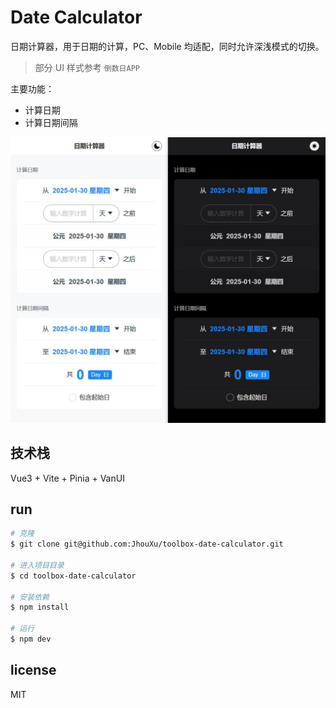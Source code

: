 # Date Calculator

日期计算器，用于日期的计算，PC、Mobile 均适配，同时允许深浅模式的切换。

> 部分 UI 样式参考 `倒数日APP`

主要功能：

- 计算日期
- 计算日期间隔

![demo](./public/demo.jpeg)

## 技术栈

Vue3 + Vite + Pinia + VanUI

## run

```bash
# 克隆
$ git clone git@github.com:JhouXu/toolbox-date-calculator.git

# 进入项目目录
$ cd toolbox-date-calculator

# 安装依赖
$ npm install

# 运行
$ npm dev
```

## license

MIT

